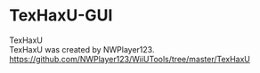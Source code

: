 # TexHaxU-GUI

TexHaxU  
TexHaxU was created by NWPlayer123.  
<https://github.com/NWPlayer123/WiiUTools/tree/master/TexHaxU>
